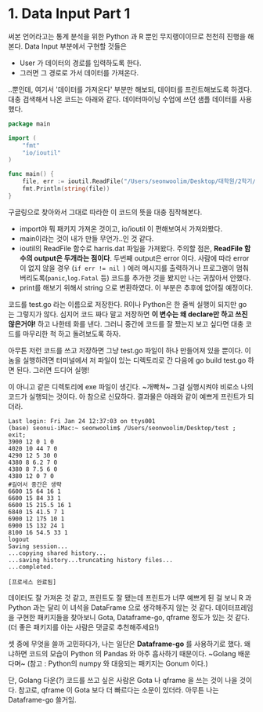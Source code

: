 # 1. Data Input Part 1


써본 언어라고는 통계 분석을 위한 Python 과 R 뿐인 무지랭이이므로 천천히 진행을 해본다. Data Input 부분에서 구현할 것들은

* User 가 데이터의 경로를 입력하도록 한다.
* 그러면 그 경로로 가서 데이터를 가져온다.

..뿐인데, 여기서 '데이터를 가져온다' 부분만 해보되, 데이터를 프린트해보도록 하겠다. 대충 검색해서 나온 코드는 아래와 같다. 데이터마이닝 수업에 쓰던 샘플 데이터를 사용했다.


``` go
package main

import (
	"fmt"
	"io/ioutil"
)

func main() {
	file, err := ioutil.ReadFile("/Users/seonwoolim/Desktop/대학원/2학기/데마/data/harris.dat")
	fmt.Println(string(file))
}
```

구글링으로 찾아와서 그대로 따라한 이 코드의 뜻을 대충 짐작해본다. 
* import야 뭐 패키지 가져온 것이고, io/ioutil 이 편해보여서 가져와봤다.
* main이라는 것이 내가 만들 무언가..인 것 같다. 
* ioutil의 ReadFile 함수로 harris.dat 파일을 가져왔다. 주의할 점은, **ReadFile 함수의 output은 두개라는 점이다**. 두번째 output은 error 이다. 사람에 따라 error 이 없지 않을 경우 (`if err != nil `) 에러 메시지를 출력하거나 프로그램이 멈춰버리도록(`panic`,`log.Fatal` 등) 코드를 추가한 것을 봤지만 나는 귀찮아서 안했다. 
* print를 해보기 위해서 string 으로 변환하였다. 이 부분은 추후에 없어질 예정이다. 

코드를 test.go 라는 이름으로 저장한다. R이나 Python은 한 줄씩 실행이 되지만 go 는 그렇지가 않다. 
심지어 코드 짜다 말고 저장하면 **이 변수는 왜 declare만 하고 쓰진 않은거야!** 하고 나한테 화를 낸다. 
그러니 중간에 코드를 잘 짰는지 보고 싶다면 대충 코드를 마무리한 척 하고 돌려보도록 하자. 

아무튼 저런 코드를 쓰고 저장하면 그냥 test.go 파일이 하나 만들어져 있을 뿐이다.
이 놈을 실행하려면 터미널에서 저 파일이 있는 디렉토리로 간 다음에 go build test.go 하면 된다.
그러면 드디어 실행! 

이 아니고 같은 디렉토리에 exe 파일이 생긴다. ~개빡쳐~ 그걸 실행시켜야 비로소 나의 코드가 실행되는 것이다. 아 참으로 신묘하다. 
결과물은 아래와 같이 예쁘게 프린트가 되더라.


``` 
Last login: Fri Jan 24 12:37:03 on ttys001
(base) seonui-iMac:~ seonwoolim$ /Users/seonwoolim/Desktop/test ; exit;
3900 12 0 1 0
4020 10 44 7 0
4290 12 5 30 0
4380 8 6.2 7 0
4380 8 7.5 6 0
4380 12 0 7 0
#길어서 중간은 생략
6600 15 64 16 1
6600 15 84 33 1
6600 15 215.5 16 1
6840 15 41.5 7 1
6900 12 175 10 1
6900 15 132 24 1
8100 16 54.5 33 1
logout
Saving session...
...copying shared history...
...saving history...truncating history files...
...completed.

[프로세스 완료됨]

```

데이터도 잘 가져온 것 같고, 프린트도 잘 됐는데 프린트가 너무 예쁘게 된 걸 보니 R 과 Python 과는 달리 이 녀석을 DataFrame 으로 생각해주지 않는 것 같다. 데이터프레임을 구현한 패키지들을 찾아보니 Gota, Dataframe-go, qframe 정도가 있는 것 같다. (더 좋은 패키지를 아는 사람은 댓글로 추천해주세요!) 

셋 중에 무엇을 쓸까 고민하다가, 나는 일단은 **Dataframe-go** 를 사용하기로 했다. 왜냐하면 코드의 모습이 Python 의 Pandas 와 아주 흡사하기 때문이다. ~Golang 배운다며~ (참고 : Python의 numpy 와 대응되는 패키지는 Gonum 이다.) 

단, Golang 다운(?) 코드를 쓰고 싶은 사람은 Gota 나 qframe 을 쓰는 것이 나을 것이다. 참고로, qframe 이 Gota 보다 더 빠르다는 소문이 있더라. 아무튼 나는 Dataframe-go 쓸거임.
